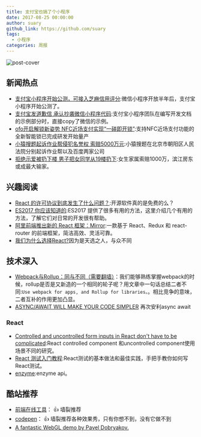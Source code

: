 ```yaml
---
title: 支付宝也搞了个小程序
date: 2017-08-25 00:00:00
author: suary
github_link: https://github.com/suary
tags:
  - 小程序
categories: 周报
---
```

![post-cover](https://zhitu.isux.us/assets/img/imgSample/test-60.jpg)
## 新闻热点
- [支付宝小程序开始公测，可接入芝麻信用评分](http://www.sohu.com/a/165637823_114778):微信小程序开放半年后，支付宝小程序开始公测了。
- [支付宝发道歉信 承认抄袭微信小程序代码](http://www.techweb.com.cn/it/2017-08-19/2575633.shtml):支付宝小程序团队在编写开发文档的示例部分时，直接copy了微信的示例。
- [ofo开启解锁新姿势 NFC近场支付实现“一碰即开锁”](http://www.techweb.com.cn/it/2017-08-22/2576570.shtml):支持NFC近场支付功能的全新智能锁已完成研发开始量产    
- [小猿搜题起诉作业帮侵犯名誉权 索赔5000万元](http://www.techweb.com.cn/it/2017-08-24/2577955.shtml):小猿搜题在北京市朝阳区人民法院分别起诉作业帮以及百度两家公司
- [拒绝示爱被扔下楼 男子把女同学从19楼扔下](http://ah.people.com.cn/n2/2017/0824/c229939-30650396.html):女生家属索赔1000万，滨江房东或成最大输家。

## 兴趣阅读

- [React 的许可协议到底发生了什么问题？](https://zhuanlan.zhihu.com/p/28618630?group_id=882578710224605184):开源软件真的是免费的么？
- [ES2017 你应该知道的](https://zhuanlan.zhihu.com/p/28676129):ES2017 提供了很多有用的方法，这里介绍几个有用的方法，了解它们对日常的开发很有帮助。
- [阿里前端推出新的 React 框架：Mirror](http://qianduan.guru/posts/5997b695852d815d019c1659?nsukey=cBcXWLFJDK3I63kP6mfWNk4zEPRnCRiKG8XaXEg427Dvl%2BTk2yjv%2FVw2FEtN0xar%2BhklAydlP7EYjKI02FXkoLXpqLtGOJ0L6xyd0X3fDb6GVacYcB10nLCUEmRA2hGUo15bySmlfV%2Bbbyw2Odz35E40H3Q%2BfI0n88c3cqkTlSyCWxxOY%2FS1ZVgylJOYfXqs):一款基于 React、Redux 和 react-router 的前端框架，简洁高效、灵活可靠。
- [我们为什么选择React?](http://www.sohu.com/a/165549919_465223)因为是天选之人，与众不同

## 技术深入

- [Webpack与Rollup：同与不同（需要翻墙）](https://medium.com/webpack/webpack-and-rollup-the-same-but-different-a41ad427058c)：我们能够熟练掌握webpack的时候，rollup是否是又新造的一个相同的轮子呢？用文章中一句话总结二者不同:`Use webpack for apps, and Rollup for libraries。`。相比竞争的意味，二者互补的作用更加凸显。
- [ASYNC/AWAIT WILL MAKE YOUR CODE SIMPLER](https://blog.patricktriest.com/what-is-async-await-why-should-you-care/) 再次安利async await

### React

- [Controlled and uncontrolled form inputs in React don't have to be complicated](https://goshakkk.name/controlled-vs-uncontrolled-inputs-react/):React controlled component 和uncontrolled component使用场景不同的研究。
- [React 测试入门教程](http://www.ruanyifeng.com/blog/2016/02/react-testing-tutorial.html):React测试的基本做法和最佳实践，手把手教你如何写React测试。
- [enzyme](http://airbnb.io/enzyme/docs/api/):enzyme api。

## 酷站推荐 

- [前端在线工具](http://tool.oschina.net/)： :+1: 墙裂推荐
- [codepen](https://codepen.io/)： :+1: 墙裂推荐各种效果秀，只有你想不到，没有它做不到
- [A fantastic WebGL demo by Pavel Dobryakov.](https://codepen.io/PavelDoGreat/full/zdWzEL/)
